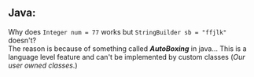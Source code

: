 Java:
------------------------------------------------

Why does `Integer num = 77` works but `StringBuilder sb = "ffjlk"` doesn't? </br>
The reason is because of something called _**AutoBoxing**_ in java... This is a language level feature 
and can't be implemented by custom classes (_Our user owned classes_.)
